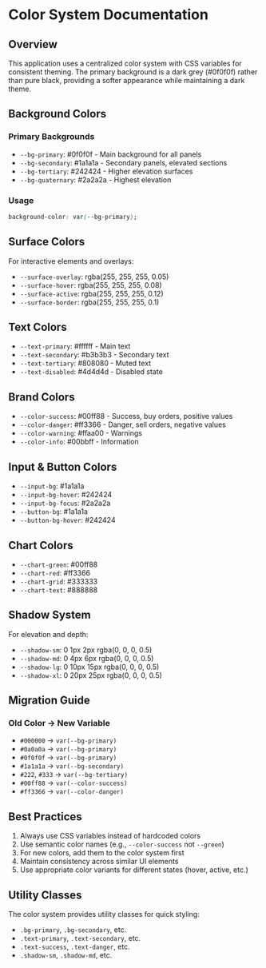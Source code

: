 # Color System Documentation

## Overview
This application uses a centralized color system with CSS variables for consistent theming. The primary background is a dark grey (#0f0f0f) rather than pure black, providing a softer appearance while maintaining a dark theme.

## Background Colors

### Primary Backgrounds
- `--bg-primary`: #0f0f0f - Main background for all panels
- `--bg-secondary`: #1a1a1a - Secondary panels, elevated sections
- `--bg-tertiary`: #242424 - Higher elevation surfaces
- `--bg-quaternary`: #2a2a2a - Highest elevation

### Usage
```css
background-color: var(--bg-primary);
```

## Surface Colors
For interactive elements and overlays:
- `--surface-overlay`: rgba(255, 255, 255, 0.05)
- `--surface-hover`: rgba(255, 255, 255, 0.08)
- `--surface-active`: rgba(255, 255, 255, 0.12)
- `--surface-border`: rgba(255, 255, 255, 0.1)

## Text Colors
- `--text-primary`: #ffffff - Main text
- `--text-secondary`: #b3b3b3 - Secondary text
- `--text-tertiary`: #808080 - Muted text
- `--text-disabled`: #4d4d4d - Disabled state

## Brand Colors
- `--color-success`: #00ff88 - Success, buy orders, positive values
- `--color-danger`: #ff3366 - Danger, sell orders, negative values
- `--color-warning`: #ffaa00 - Warnings
- `--color-info`: #00bbff - Information

## Input & Button Colors
- `--input-bg`: #1a1a1a
- `--input-bg-hover`: #242424
- `--input-bg-focus`: #2a2a2a
- `--button-bg`: #1a1a1a
- `--button-bg-hover`: #242424

## Chart Colors
- `--chart-green`: #00ff88
- `--chart-red`: #ff3366
- `--chart-grid`: #333333
- `--chart-text`: #888888

## Shadow System
For elevation and depth:
- `--shadow-sm`: 0 1px 2px rgba(0, 0, 0, 0.5)
- `--shadow-md`: 0 4px 6px rgba(0, 0, 0, 0.5)
- `--shadow-lg`: 0 10px 15px rgba(0, 0, 0, 0.5)
- `--shadow-xl`: 0 20px 25px rgba(0, 0, 0, 0.5)

## Migration Guide

### Old Color → New Variable
- `#000000` → `var(--bg-primary)`
- `#0a0a0a` → `var(--bg-primary)`
- `#0f0f0f` → `var(--bg-primary)`
- `#1a1a1a` → `var(--bg-secondary)`
- `#222`, `#333` → `var(--bg-tertiary)`
- `#00ff88` → `var(--color-success)`
- `#ff3366` → `var(--color-danger)`

## Best Practices
1. Always use CSS variables instead of hardcoded colors
2. Use semantic color names (e.g., `--color-success` not `--green`)
3. For new colors, add them to the color system first
4. Maintain consistency across similar UI elements
5. Use appropriate color variants for different states (hover, active, etc.)

## Utility Classes
The color system provides utility classes for quick styling:
- `.bg-primary`, `.bg-secondary`, etc.
- `.text-primary`, `.text-secondary`, etc.
- `.text-success`, `.text-danger`, etc.
- `.shadow-sm`, `.shadow-md`, etc. 